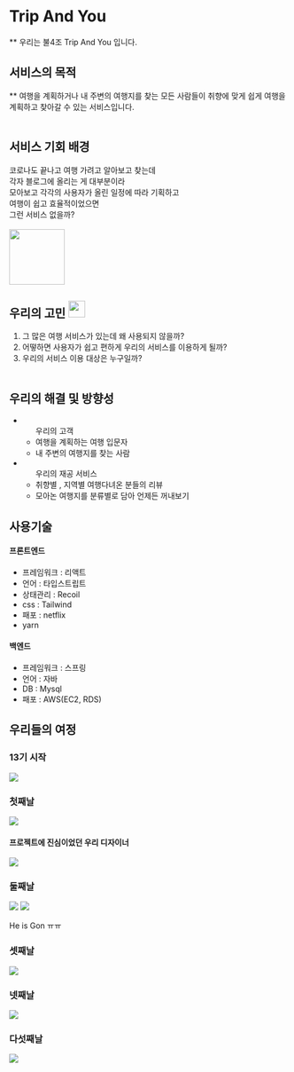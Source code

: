 # Trip And You

** 우리는 불4조 Trip And You 입니다.

## 서비스의 목적 
** 여행을 계획하거나 내 주변의 여행지를 찾는 모든 사람들이 취향에 맞게 쉽게 여행을 계획하고 찾아갈 수 있는 서비스입니다.
 <br/> <br/>
## 서비스 기회 배경

코로나도 끝나고 여행 가려고 알아보고 찾는데 <br/>
각자 블로그에 올리는 게 대부분이라  <br/>
모아보고 각각의 사용자가 올린 일정에 따라 기획하고  <br/>
여행이 쉽고 효율적이었으면  <br/>
그런 서비스 없을까?  <br/> <br/>
<img width=100 src='https://cdn.pixabay.com/photo/2015/11/03/08/56/question-mark-1019820_960_720.jpg' />

## 우리의 고민 <img width=30 src='https://cdn.pixabay.com/photo/2014/09/25/19/36/question-mark-460864_960_720.png' /> <br/>
1. 그 많은 여행 서비스가 있는데 왜 사용되지 않을까? <br/>
2. 어떻하면 사용자가 쉽고 편하게 우리의 서비스를 이용하게 될까?  <br/>
3. 우리의 서비스 이용 대상은 누구일까?  <br/> <br/>

## 우리의 해결 및 방향성
<ul>
  <li>
  <ul>
  우리의 고객 
  <li>여행을 계획하는 여행 입문자 </li>
  <li>내 주변의 여행지를 찾는 사람 </li>
  </ul>
  </li>
   <li>
  <ul>
  우리의 재공 서비스 
  <li>취향별 , 지역별 여행다녀온 분들의 리뷰  </li>
  <li>모아논 여행지를 분류별로 담아 언제든 꺼내보기 </li>
  </ul>
  </li>
</ul>

## 사용기술
<h4>프론트엔드</h4>
<ul>
  <li>
    프레임워크 : 리액트
  </li>
  <li>
    언어 : 타입스트립트
  </li>
  <li>
    상태관리 : Recoil
  </li>
  <li>
    css : Tailwind
  </li>
  <li>
    패포 : netflix
  </li>
  <li>
    yarn
  </li>
 </ul>
 <h4>백엔드</h4>
<ul>
  <li>
    프레임워크 : 스프링
  </li>
  <li>
    언어 : 자바
  </li>
  <li>
    DB : Mysql
  </li>
  <li>
    패포 : AWS(EC2, RDS)
  </li>
 </ul>
 


## 우리들의 여정
 <h3>13기 시작</h3>
 <img src='./13start.PNG'/>
  <h3>첫째날</h3>
 <img src='./1day.PNG'/>
  <h4>프로젝트에 진심이었던 우리 디자이너</h4>
 <img src='./레퍼런스.PNG'/>
   <h3>둘째날</h3>
 <img src='./2day.PNG'/>
 <img src='./2day_1.PNG'/>
 <p>He is Gon ㅠㅠ</p>
  <h3>셋째날</h3>
 <img src='./3day.PNG'/>
  <h3>넷째날</h3>
 <img src='./4day.PNG'/>
   <h3>다섯째날</h3>
 <img src='./5day.PNG'/>
